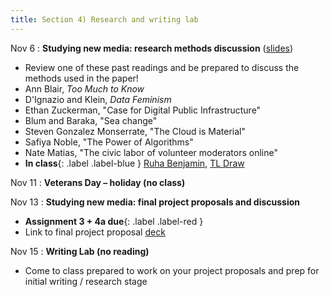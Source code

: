 ```yaml
---
title: Section 4) Research and writing lab
---
```

Nov 6
: **Studying new media: research methods discussion** ([slides](https://docs.google.com/presentation/d/1kvL2l5hv2CUMh8w8y8Y-JJzKh8XVHe1pKceJT-QlYj8/edit#slide=id.g3114a47a5b1_0_114))
- Review one of these past readings and be prepared to discuss the methods used in the paper! 
- Ann Blair, _Too Much to Know_ 
- D'Ignazio and Klein, _Data Feminism_ 
- Ethan Zuckerman, "Case for Digital Public Infrastructure" 
- Blum and Baraka, "Sea change" 
- Steven Gonzalez Monserrate, "The Cloud is Material" 
- Safiya Noble, "The Power of Algorithms" 
- Nate Matias, "The civic labor of volunteer moderators online"
- **In class**{: .label .label-blue } [Ruha Benjamin](https://www.youtube.com/watch?v=QO3nY_u6hos), [TL Draw](https://www.tldraw.com/r/dF57JG83F4pGZ24swomB0?d=v532.-563.3512.1721.page) 

Nov 11 
: **Veterans Day – holiday (no class)**

Nov 13
: **Studying new media: final project proposals and discussion**
- **Assignment 3 + 4a due**{: .label .label-red } 
- Link to final project proposal [deck](https://docs.google.com/presentation/d/1K6U8tAHG4w23jkQpWRQ_cPLyzyPnd4XEzJZci4bN-gs/edit?usp=sharing)

Nov 15
: **Writing Lab (no reading)** 
- Come to class prepared to work on your project proposals and prep for initial writing / research stage 
